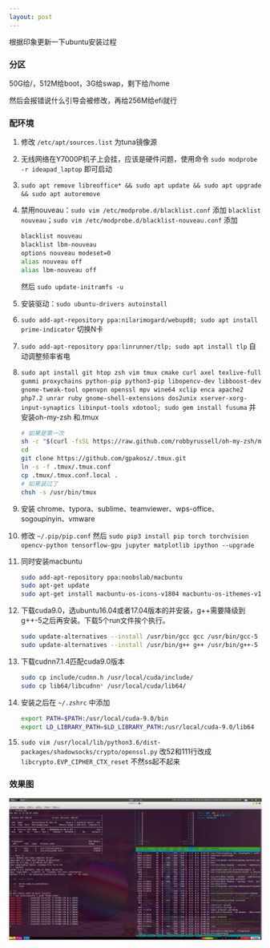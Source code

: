```yaml
---
layout: post
---
```


根据印象更新一下ubuntu安装过程

### 分区

50G给/，512M给boot，3G给swap，剩下给/home

然后会报错说什么引导会被修改，再给256M给efi就行

### 配环境

1. 修改 `/etc/apt/sources.list` 为tuna镜像源

2. 无线网络在Y7000P机子上会挂，应该是硬件问题，使用命令 `sudo modprobe -r ideapad_laptop` 即可启动

3. `sudo apt remove libreoffice* && sudo apt update && sudo apt upgrade && sudo apt autoremove`

4. 禁用nouveau：`sudo vim /etc/modprobe.d/blacklist.conf` 添加 `blacklist nouveau`；`sudo vim /etc/modprobe.d/blacklist-nouveau.conf` 添加

   ```bash
   blacklist nouveau
   blacklist lbm-nouveau
   options nouveau modeset=0
   alias nouveau off
   alias lbm-nouveau off
   ```

   然后 `sudo update-initramfs -u`
5. 安装驱动：`sudo ubuntu-drivers autoinstall`

6. `sudo add-apt-repository ppa:nilarimogard/webupd8; sudo apt install prime-indicator` 切换N卡

7. `sudo add-apt-repository ppa:linrunner/tlp; sudo apt install tlp` 自动调整频率省电

8. `sudo apt install git htop zsh vim tmux cmake curl axel texlive-full gummi proxychains python-pip python3-pip libopencv-dev libboost-dev gnome-tweak-tool openvpn openssl mpv wine64 xclip enca apache2 php7.2 unrar ruby gnome-shell-extensions dos2unix xserver-xorg-input-synaptics libinput-tools xdotool; sudo gem install fusuma` 并安装oh-my-zsh 和.tmux

   ```bash
   # 如果是第一次
   sh -c "$(curl -fsSL https://raw.github.com/robbyrussell/oh-my-zsh/master/tools/install.sh)"
   cd
   git clone https://github.com/gpakosz/.tmux.git
   ln -s -f .tmux/.tmux.conf
   cp .tmux/.tmux.conf.local .
   # 如果装过了
   chsh -s /usr/bin/tmux
   ```

9. 安装 chrome、typora、sublime、teamviewer、wps-office、sogoupinyin、vmware

10. 修改 `~/.pip/pip.conf` 然后 `sudo pip3 install pip torch torchvision opencv-python tensorflow-gpu jupyter matplotlib ipython --upgrade `

11. 同时安装macbuntu

    ```bash
    sudo add-apt-repository ppa:noobslab/macbuntu
    sudo apt-get update
    sudo apt-get install macbuntu-os-icons-v1804 macbuntu-os-ithemes-v1804
    ```

12. 下载cuda9.0，选ubuntu16.04或者17.04版本的并安装，g++需要降级到g++-5之后再安装。下载5个run文件挨个执行。

    ```bash
    sudo update-alternatives --install /usr/bin/gcc gcc /usr/bin/gcc-5 10
    sudo update-alternatives --install /usr/bin/g++ g++ /usr/bin/g++-5 10
    ```

13. 下载cudnn7.1.4匹配cuda9.0版本

    ```bash
    sudo cp include/cudnn.h /usr/local/cuda/include/
    sudo cp lib64/libcudnn* /usr/local/cuda/lib64/
    ```

14. 安装之后在 `~/.zshrc` 中添加

    ```bash
    export PATH=$PATH:/usr/local/cuda-9.0/bin
    export LD_LIBRARY_PATH=$LD_LIBRARY_PATH:/usr/local/cuda-9.0/lib64
    ```

15. `sudo vim /usr/local/lib/python3.6/dist-packages/shadowsocks/crypto/openssl.py` 改52和111行改成 `libcrypto.EVP_CIPHER_CTX_reset` 不然ss起不起来


### 效果图

![](/images/htop.png)

